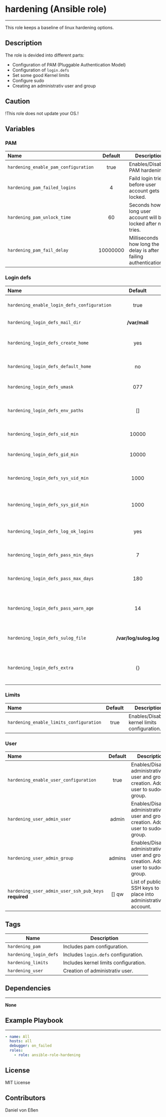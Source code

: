 # hardening (Ansible role)
-----------------------

This role keeps a baseline of linux hardening options.

## Description

The role is devided into different parts:

- Configuration of PAM (Pluggable Authentication Model)
- Configuration of `login.defs`
- Set some good Kernel limits
- Configure sudo
- Creating an administrativ user and group

## Caution

!This role does not update your OS.!

## Variables

### PAM

| Name                                 | Default  | Description                                                      |
| :----------------------------------- | :------: | ---------------------------------------------------------------- |
| `hardening_enable_pam_configuration` |   true   | Enables/Disables PAM hardening.                                  |
| `hardening_pam_failed_logins`        |    4     | Faild login tries before user account gets locked.               |
| `hardening_pam_unlock_time`          |    60    | Seconds how long user account will be locked after n tries.      |
| `hardening_pam_fail_delay`           | 10000000 | Milliseconds how long the delay is after failing authentication. |

### Login defs

| Name                                        |        Default         | Description                                                             |
| :------------------------------------------ | :--------------------: | ----------------------------------------------------------------------- |
| `hardening_enable_login_defs_configuration` |          true          | Enables/Disables login.defs configurations.                             |
| `hardening_login_defs_mail_dir`             |     __/var/mail__      | Directory to store user mails.                                          |
| `hardening_login_defs_create_home`          |          yes           | Create by default ,home directory if it doesn't exist.                  |
| `hardening_login_defs_default_home`         |           no           | Allow login if no home directory for user exist.                        |
| `hardening_login_defs_umask`                |          077           | Sets umask for home directory creation.                                 |
| `hardening_login_defs_env_paths`            |           []           | Extend PATH environment variable with extra paths.                      |
| `hardening_login_defs_uid_min`              |         10000          | UID minimum while creating new users.                                   |
| `hardening_login_defs_gid_min`              |         10000          | GID minimum while creating new groups.                                  |
| `hardening_login_defs_sys_uid_min`          |          1000          | UID minimum while creating new system users.                            |
| `hardening_login_defs_sys_gid_min`          |          1000          | GID minimum while creating new system groups.                           |
| `hardening_login_defs_log_ok_logins`        |          yes           | Enables/Disables logging of successful logins.                          |
| `hardening_login_defs_pass_min_days`        |           7            | Minimum days to keep password after changing.                           |
| `hardening_login_defs_pass_max_days`        |          180           | Maximum age for user password in days.                                  |
| `hardening_login_defs_pass_warn_age`        |           14           | Number of days before password will be expired to print a warn message. |
| `hardening_login_defs_sulog_file`           | __/var/log/sulog.log__ | Logfile location to log `su` command executions to.                     |
| `hardening_login_defs_extra`                |           {}           | Dictionary to use for extra arguments to setup `login.defs`.            |

### Limits

| Name                                    | Default | Description                                   |
| :-------------------------------------- | :-----: | --------------------------------------------- |
| `hardening_enable_limits_configuration` |  true   | Enables/Disables kernel limits configuration. |

### User
| Name                                                  | Default | Description                                                                         |
| :---------------------------------------------------- | :-----: | ----------------------------------------------------------------------------------- |
| `hardening_enable_user_configuration`                 |  true   | Enables/Disables administrativ user and group creation. Adds user to sudoers group. |
| `hardening_user_admin_user`                           |  admin  | Enables/Disables administrativ user and group creation. Adds user to sudoers group. |
| `hardening_user_admin_group`                          | admins  | Enables/Disables administrativ user and group creation. Adds user to sudoers group. |
| `hardening_user_admin_user_ssh_pub_keys` __required__ |  [] qw  | List of public SSH keys to place into administrativ account.                        |

## Tags

| Name                   | Description                           |
| ---------------------- | ------------------------------------- |
| `hardening_pam`        | Includes pam configuration.           |
| `hardening_login_defs` | Includes `login.defs` configuration.  |
| `hardening_limits`     | Includes kernel limits configuration. |
| `hardening_user`       | Creation of administrativ user.       |

## Dependencies
---------------

**None**

## Example Playbook
-------------------

```yaml
- name: All
  hosts: all
  debugger: on_failed
  roles:
    - role: ansible-role-hardening
```

## License

MIT License

## Contributors

Daniel von Eßen
